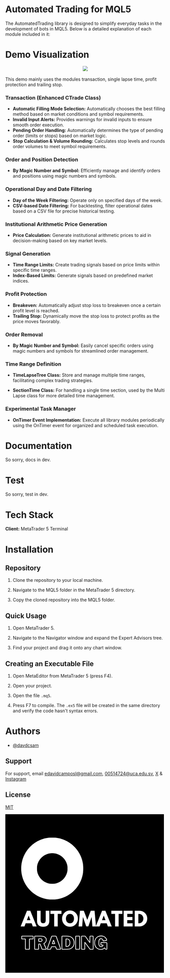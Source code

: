 

# Automated Trading for MQL5

The AutomatedTrading library is designed to simplify everyday tasks in the development of bots in MQL5. Below is a detailed explanation of each module included in it:

# Demo Visualization

<p align="center"><img src="res/testAutomatedTradingMQL5.gif"></p>

This demo mainly uses the modules transaction, single lapse time, profit protection and trailing stop.


### Transaction (Enhanced CTrade Class)

- **Automatic Filling Mode Selection:** Automatically chooses the best filling method based on market conditions and symbol requirements.
- **Invalid Input Alerts:** Provides warnings for invalid inputs to ensure smooth order execution.
- **Pending Order Handling:** Automatically determines the type of pending order (limits or stops) based on market logic.
- **Stop Calculation & Volume Rounding:** Calculates stop levels and rounds order volumes to meet symbol requirements.

### Order and Position Detection

- **By Magic Number and Symbol:** Efficiently manage and identify orders and positions using magic numbers and symbols.

### Operational Day and Date Filtering

- **Day of the Week Filtering:** Operate only on specified days of the week.
- **CSV-based Date Filtering:** For backtesting, filter operational dates based on a CSV file for precise historical testing.

### Institutional Arithmetic Price Generation

- **Price Calculation:** Generate institutional arithmetic prices to aid in decision-making based on key market levels.

### Signal Generation

- **Time Range Limits:** Create trading signals based on price limits within specific time ranges.
- **Index-Based Limits:** Generate signals based on predefined market indices.

### Profit Protection

- **Breakeven:** Automatically adjust stop loss to breakeven once a certain profit level is reached.
- **Trailing Stop:** Dynamically move the stop loss to protect profits as the price moves favorably.

### Order Removal

- **By Magic Number and Symbol:** Easily cancel specific orders using magic numbers and symbols for streamlined order management.

### Time Range Definition

- **TimeLapseTree Class:** Store and manage multiple time ranges, facilitating complex trading strategies.

- **SectionTime Class:** For handling a single time section, used by the Multi Lapse class for more detailed time management.

### Experimental Task Manager

- **OnTimer Event Implementation:** Execute all library modules periodically using the OnTimer event for organized and scheduled task execution.

# Documentation

So sorry, docs in dev.

# Test

So sorry, test in dev.

# Tech Stack

**Client:** MetaTrader 5 Terminal

# Installation

## Repository

1. Clone the repository to your local machine.

2. Navigate to the MQL5 folder in the MetaTrader 5 directory.

3. Copy the cloned repository into the MQL5 folder.

## Quick Usage

1. Open MetaTrader 5.

2. Navigate to the Navigator window and expand the Expert Advisors tree.

3. Find your project and drag it onto any chart window.

## Creating an Executable File

1. Open MetaEditor from MetaTrader 5 (press F4).

2. Open your project.

3. Open the file `.mq5`.

4. Press F7 to compile. The `.ex5` file will be created in the same directory and verify the code hasn't syntax errors.

# Authors

- [@davdcsam](https://www.github.com/davdcsam)

## Support

For support, email <edavidcamposl@gmail.com>, <00514724@uca.edu.sv>, [X](https://x.com/davdcsam) & [Instagram](https://www.instagram.com/davdcsam/)

## License

[MIT](https://choosealicense.com/licenses/mit/)

![Logo](res/automatedtrading.png)

